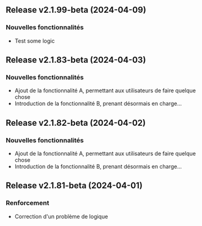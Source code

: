 ## Release v2.1.99-beta (2024-04-09)

### Nouvelles fonctionnalités

- Test some logic

## Release v2.1.83-beta (2024-04-03)

### Nouvelles fonctionnalités

- Ajout de la fonctionnalité A, permettant aux utilisateurs de faire quelque chose
- Introduction de la fonctionnalité B, prenant désormais en charge...

## Release v2.1.82-beta (2024-04-02)

### Nouvelles fonctionnalités

- Ajout de la fonctionnalité A, permettant aux utilisateurs de faire quelque chose
- Introduction de la fonctionnalité B, prenant désormais en charge...

## Release v2.1.81-beta (2024-04-01)

### Renforcement

- Correction d'un problème de logique
